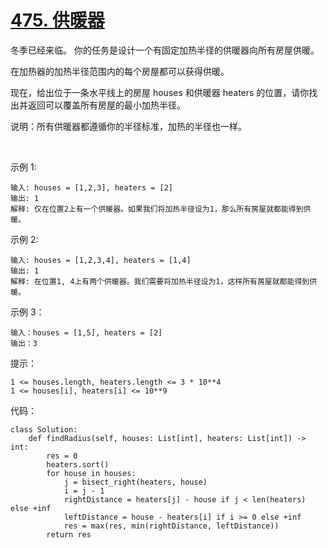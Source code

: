 # [475. 供暖器](https://leetcode.cn/problems/heaters/)

冬季已经来临。 你的任务是设计一个有固定加热半径的供暖器向所有房屋供暖。

在加热器的加热半径范围内的每个房屋都可以获得供暖。

现在，给出位于一条水平线上的房屋 houses 和供暖器 heaters 的位置，请你找出并返回可以覆盖所有房屋的最小加热半径。

说明：所有供暖器都遵循你的半径标准，加热的半径也一样。

 

示例 1:
```
输入: houses = [1,2,3], heaters = [2]
输出: 1
解释: 仅在位置2上有一个供暖器。如果我们将加热半径设为1，那么所有房屋就都能得到供暖。
```
示例 2:
```
输入: houses = [1,2,3,4], heaters = [1,4]
输出: 1
解释: 在位置1, 4上有两个供暖器。我们需要将加热半径设为1，这样所有房屋就都能得到供暖。
```
示例 3：
```
输入：houses = [1,5], heaters = [2]
输出：3
```

提示：
```
1 <= houses.length, heaters.length <= 3 * 10**4
1 <= houses[i], heaters[i] <= 10**9
```

代码：
```python3
class Solution:
    def findRadius(self, houses: List[int], heaters: List[int]) -> int:
        res = 0
        heaters.sort()
        for house in houses:
            j = bisect_right(heaters, house)
            i = j - 1
            rightDistance = heaters[j] - house if j < len(heaters) else +inf
            leftDistance = house - heaters[i] if i >= 0 else +inf
            res = max(res, min(rightDistance, leftDistance))
        return res
```